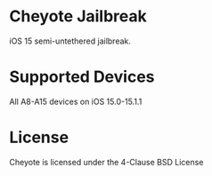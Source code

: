 # Cheyote Jailbreak

iOS 15 semi-untethered jailbreak.

# Supported Devices

All A8-A15 devices on iOS 15.0-15.1.1

# License

Cheyote is licensed under the 4-Clause BSD License
